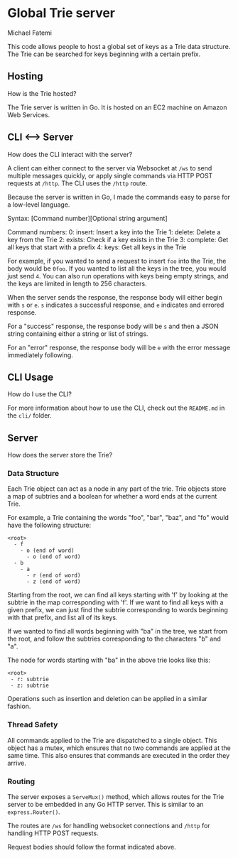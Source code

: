 # Global Trie server

Michael Fatemi

This code allows people to host a global set of keys as a Trie data structure.
The Trie can be searched for keys beginning with a certain prefix.

## Hosting

How is the Trie hosted?

The Trie server is written in Go. It is hosted on an EC2 machine on Amazon Web Services.

## CLI <--> Server

How does the CLI interact with the server?

A client can either connect to the server via Websocket at `/ws` to send multiple messages quickly, or apply
single commands via HTTP POST requests at `/http`. The CLI uses the `/http` route.

Because the server is written in Go, I made the commands easy to parse for a low-level language.

Syntax: \[Command number]\[Optional string argument]

Command numbers:
0: insert: Insert a key into the Trie
1: delete: Delete a key from the Trie
2: exists: Check if a key exists in the Trie
3: complete: Get all keys that start with a prefix
4: keys: Get all keys in the Trie

For example, if you wanted to send a request to insert `foo` into the Trie,
the body would be `0foo`. If you wanted to list all the keys in the tree,
you would just send `4`. You can also run operations with keys being empty strings,
and the keys are limited in length to 256 characters.

When the server sends the response, the response body will either begin with `s` or `e`.
`s` indicates a successful response, and `e` indicates and errored response.

For a "success" response, the response body will be `s` and then a JSON string containing either a string or list of strings.

For an "error" response, the response body will be `e` with the error message immediately following.

## CLI Usage

How do I use the CLI?

For more information about how to use the CLI, check out the `README.md` in the `cli/` folder.

## Server

How does the server store the Trie?

### Data Structure

Each Trie object can act as a node in any part of the trie.
Trie objects store a map of subtries and a boolean for whether a word ends at the current Trie.

For example, a Trie containing the words "foo", "bar", "baz", and "fo" would have the following structure:

```
<root>
  - f
    - o (end of word)
      - o (end of word)
  - b
    - a
      - r (end of word)
      - z (end of word)
```

Starting from the root, we can find all keys starting with 'f' by looking at the subtrie in the map
corresponding with 'f'. If we want to find all keys with a given prefix, we can just find the subtrie
corresponding to words beginning with that prefix, and list all of its keys.

If we wanted to find all words beginning with "ba" in the tree, we start from the root,
and follow the subtries corresponding to the characters "b" and "a".

The node for words starting with "ba" in the above trie looks like this:

```
<root>
 - r: subtrie
 - z: subtrie
```

Operations such as insertion and deletion can be applied in a similar fashion.

### Thread Safety

All commands applied to the Trie are dispatched to a single object.
This object has a mutex, which ensures that no two commands are applied at the same time.
This also ensures that commands are executed in the order they arrive.

### Routing

The server exposes a `ServeMux()` method, which allows routes for the Trie server to be embedded
in any Go HTTP server. This is similar to an `express.Router()`.

The routes are `/ws` for handling websocket connections and `/http` for handling HTTP POST requests.

Request bodies should follow the format indicated above.
